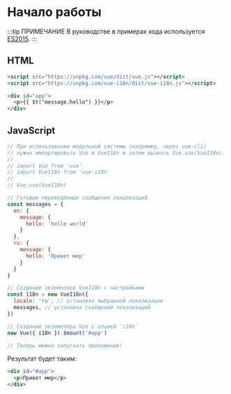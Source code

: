 # Начало работы

:::tip ПРИМЕЧАНИЕ
В руководстве в примерах кода используется [ES2015](https://github.com/lukehoban/es6features).
:::

## HTML

```html
<script src="https://unpkg.com/vue/dist/vue.js"></script>
<script src="https://unpkg.com/vue-i18n/dist/vue-i18n.js"></script>

<div id="app">
  <p>{{ $t("message.hello") }}</p>
</div>
```

## JavaScript

```js
// При использовании модульной системы (например, через vue-cli)
// нужно импортировать Vue и VueI18n и затем вызвать Vue.use(VueI18n).
//
// import Vue from 'vue'
// import VueI18n from 'vue-i18n'
//
// Vue.use(VueI18n)

// Готовые переведённые сообщения локализаций
const messages = {
  en: {
    message: {
      hello: 'hello world'
    }
  },
  ru: {
    message: {
      hello: 'Привет мир'
    }
  }
}

// Создание экземпляра VueI18n с настройками
const i18n = new VueI18n({
  locale: 'ru', // установка выбранной локализации
  messages, // установка сообщений локализаций
})

// Создание экземпляра Vue с опцией `i18n`
new Vue({ i18n }).$mount('#app')

// Теперь можно запускать приложение!
```

Результат будет таким:

```html
<div id="#app">
  <p>Привет мир</p>
</div>
```
